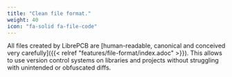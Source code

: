 ```yaml
---
title: "Clean file format."
weight: 40
icon: "fa-solid fa-file-code"
---
```


All files created by LibrePCB are
[human-readable, canonical and conceived very carefully]({{< relref "features/file-format/index.adoc" >}}).
This allows to use version control systems on libraries and projects without
struggling with unintended or obfuscated diffs.
